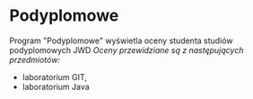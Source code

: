 # Podyplomowe
Program "Podyplomowe" wyświetla oceny studenta studiów podyplomowych JWD
*Oceny przewidziane są z następujących przedmiotów:*
- laboratorium GIT,
- laboratorium Java
